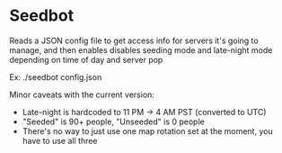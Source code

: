 # Seedbot

Reads a JSON config file to get access info for servers it's going to manage,
and then enables disables seeding mode and late-night mode depending on
time of day and server pop

Ex: ./seedbot config.json


Minor caveats with the current version:
- Late-night is hardcoded to 11 PM -> 4 AM PST (converted to UTC)
- "Seeded" is 90+ people, "Unseeded" is 0 people
- There's no way to just use one map rotation set at the moment, you have to use all three
